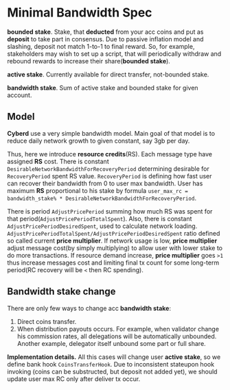 # Minimal Bandwidth Spec

**bounded stake**. Stake, that **deducted** from your acc coins and put as **deposit** to take part in consensus. 
Due to passive inflation model and slashing, deposit not match 1-to-1 to final reward. 
So, for example, stakeholders may wish to set up a script,
 that will periodically withdraw and rebound rewards to increase their share(**bounded stake**). 

**active stake**. Currently available for direct transfer, not-bounded stake.

**bandwidth stake**. Sum of active stake and bounded stake for given account.

## Model

**Cyberd** use a very simple bandwidth model. 
Main goal of that model is to reduce daily network growth to given constant, say 3gb per day.

Thus, here we introduce **resource credits**(RS). Each message type have assigned **RS** cost. 
There is constant `DesirableNetworkBandwidthForRecoveryPeriod` determining desirable for `RecoveryPeriod` spent RS value.
`RecoveryPeriod` is defining how fast user can recover their bandwidth from 0 to user max bandwidth.
User has maximum **RS** proportional to his stake by 
 formula `user_max_rc = bandwidth_stake% * DesirableNetworkBandwidthForRecoveryPeriod`.
 
There is period `AdjustPricePeriod` summing how much RS was spent for that period(`AdjustPricePeriodTotalSpent`).
Also, there is constant `AdjustPricePeriodDesiredSpent`, used to calculate network loading. 
`AdjustPricePeriodTotalSpent/AdjustPricePeriodDesiredSpent` ratio defined so called current **price multiplier**.
If network usage is low, **price multiplier** adjust message cost(by simply multiplying) 
 to allow user with lower stake to do more transactions. 
If resource demand increase, **price multiplier** goes `>1` thus increase messages cost 
 and limiting final tx count for some long-term period(RC recovery will be `<` then RC spending).

## Bandwidth stake change

There are only few ways to change acc **bandwidth stake**:

1. Direct coins transfer.
2. When distribution payouts occurs. For example, when validator change his commission rates, 
 all delegations will be automatically unbounded. Another example, delegator itself unbound some part or full share.


**Implementation details.** 
All this cases will change user **active stake**, so we define bank hook `CoinsTransferHook`.
 Due to inconsistent stateupon hook invoking (coins can be substructed, but deposit not added yet), 
 we should update user max RC only after deliver tx occur.